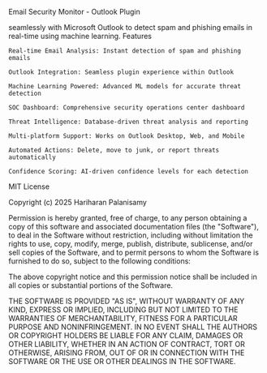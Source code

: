 Email Security Monitor - Outlook Plugin

seamlessly with Microsoft Outlook to detect spam and phishing emails in real-time using machine learning.
Features

    Real-time Email Analysis: Instant detection of spam and phishing emails

    Outlook Integration: Seamless plugin experience within Outlook

    Machine Learning Powered: Advanced ML models for accurate threat detection

    SOC Dashboard: Comprehensive security operations center dashboard

    Threat Intelligence: Database-driven threat analysis and reporting

    Multi-platform Support: Works on Outlook Desktop, Web, and Mobile

    Automated Actions: Delete, move to junk, or report threats automatically

    Confidence Scoring: AI-driven confidence levels for each detection


MIT License

Copyright (c) 2025 Hariharan Palanisamy

Permission is hereby granted, free of charge, to any person obtaining a copy
of this software and associated documentation files (the "Software"), to deal
in the Software without restriction, including without limitation the rights
to use, copy, modify, merge, publish, distribute, sublicense, and/or sell
copies of the Software, and to permit persons to whom the Software is
furnished to do so, subject to the following conditions:

The above copyright notice and this permission notice shall be included in all
copies or substantial portions of the Software.

THE SOFTWARE IS PROVIDED "AS IS", WITHOUT WARRANTY OF ANY KIND, EXPRESS OR
IMPLIED, INCLUDING BUT NOT LIMITED TO THE WARRANTIES OF MERCHANTABILITY,
FITNESS FOR A PARTICULAR PURPOSE AND NONINFRINGEMENT. IN NO EVENT SHALL THE
AUTHORS OR COPYRIGHT HOLDERS BE LIABLE FOR ANY CLAIM, DAMAGES OR OTHER
LIABILITY, WHETHER IN AN ACTION OF CONTRACT, TORT OR OTHERWISE, ARISING FROM,
OUT OF OR IN CONNECTION WITH THE SOFTWARE OR THE USE OR OTHER DEALINGS IN THE
SOFTWARE.
